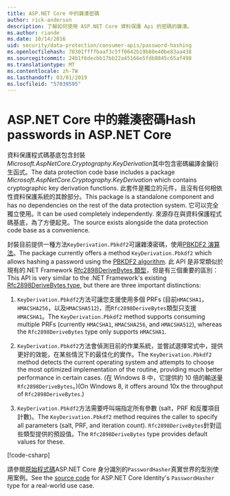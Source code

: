 ```yaml
---
title: ASP.NET Core 中的雜湊密碼
author: rick-anderson
description: 了解如何使用 ASP.NET Core 資料保護 Api 的密碼的雜湊。
ms.author: riande
ms.date: 10/14/2016
uid: security/data-protection/consumer-apis/password-hashing
ms.openlocfilehash: 70301ffffbaaf3c5ff0642b19b80e40be83aa438
ms.sourcegitcommit: 24b1f6decbb17bb22a45166e5fdb0845c65af498
ms.translationtype: MT
ms.contentlocale: zh-TW
ms.lasthandoff: 03/01/2019
ms.locfileid: "57039595"
---
```

# <a name="hash-passwords-in-aspnet-core"></a><span data-ttu-id="e7165-103">ASP.NET Core 中的雜湊密碼</span><span class="sxs-lookup"><span data-stu-id="e7165-103">Hash passwords in ASP.NET Core</span></span>

<span data-ttu-id="e7165-104">資料保護程式碼基底包含封裝*Microsoft.AspNetCore.Cryptography.KeyDerivation*其中包含密碼編譯金鑰衍生函式。</span><span class="sxs-lookup"><span data-stu-id="e7165-104">The data protection code base includes a package *Microsoft.AspNetCore.Cryptography.KeyDerivation* which contains cryptographic key derivation functions.</span></span> <span data-ttu-id="e7165-105">此套件是獨立的元件，且沒有任何相依性資料保護系統的其餘部分。</span><span class="sxs-lookup"><span data-stu-id="e7165-105">This package is a standalone component and has no dependencies on the rest of the data protection system.</span></span> <span data-ttu-id="e7165-106">它可以完全獨立使用。</span><span class="sxs-lookup"><span data-stu-id="e7165-106">It can be used completely independently.</span></span> <span data-ttu-id="e7165-107">來源存在與資料保護程式碼基底，為了方便起見。</span><span class="sxs-lookup"><span data-stu-id="e7165-107">The source exists alongside the data protection code base as a convenience.</span></span>

<span data-ttu-id="e7165-108">封裝目前提供一種方法`KeyDerivation.Pbkdf2`可讓雜湊密碼，使用[PBKDF2 演算法](https://tools.ietf.org/html/rfc2898#section-5.2)。</span><span class="sxs-lookup"><span data-stu-id="e7165-108">The package currently offers a method `KeyDerivation.Pbkdf2` which allows hashing a password using the [PBKDF2 algorithm](https://tools.ietf.org/html/rfc2898#section-5.2).</span></span> <span data-ttu-id="e7165-109">此 API 是非常類似於現有的.NET Framework [Rfc2898DeriveBytes 類型](/dotnet/api/system.security.cryptography.rfc2898derivebytes)，但是有三個重要的區別：</span><span class="sxs-lookup"><span data-stu-id="e7165-109">This API is very similar to the .NET Framework's existing [Rfc2898DeriveBytes type](/dotnet/api/system.security.cryptography.rfc2898derivebytes), but there are three important distinctions:</span></span>

1. <span data-ttu-id="e7165-110">`KeyDerivation.Pbkdf2`方法可讓您支援使用多個 PRFs (目前`HMACSHA1`， `HMACSHA256`，以及`HMACSHA512`)，而`Rfc2898DeriveBytes`類型只支援`HMACSHA1`。</span><span class="sxs-lookup"><span data-stu-id="e7165-110">The `KeyDerivation.Pbkdf2` method supports consuming multiple PRFs (currently `HMACSHA1`, `HMACSHA256`, and `HMACSHA512`), whereas the `Rfc2898DeriveBytes` type only supports `HMACSHA1`.</span></span>

2. <span data-ttu-id="e7165-111">`KeyDerivation.Pbkdf2`方法會偵測目前的作業系統，並嘗試選擇常式中，提供更好的效能，在某些情況下的最佳化的實作。</span><span class="sxs-lookup"><span data-stu-id="e7165-111">The `KeyDerivation.Pbkdf2` method detects the current operating system and attempts to choose the most optimized implementation of the routine, providing much better performance in certain cases.</span></span> <span data-ttu-id="e7165-112">(在 Windows 8 中，它提供約 10 倍的輸送量`Rfc2898DeriveBytes`。)</span><span class="sxs-lookup"><span data-stu-id="e7165-112">(On Windows 8, it offers around 10x the throughput of `Rfc2898DeriveBytes`.)</span></span>

3. <span data-ttu-id="e7165-113">`KeyDerivation.Pbkdf2`方法需要呼叫端指定所有參數 (salt，PRF 和反覆項目計數)。</span><span class="sxs-lookup"><span data-stu-id="e7165-113">The `KeyDerivation.Pbkdf2` method requires the caller to specify all parameters (salt, PRF, and iteration count).</span></span> <span data-ttu-id="e7165-114">`Rfc2898DeriveBytes`針對這些類型提供的預設值。</span><span class="sxs-lookup"><span data-stu-id="e7165-114">The `Rfc2898DeriveBytes` type provides default values for these.</span></span>

[!code-csharp[](password-hashing/samples/passwordhasher.cs)]

<span data-ttu-id="e7165-115">請參閱[原始程式碼](https://github.com/aspnet/Identity/blob/master/src/Core/PasswordHasher.cs)ASP.NET Core 身分識別的`PasswordHasher`真實世界的型別使用案例。</span><span class="sxs-lookup"><span data-stu-id="e7165-115">See the [source code](https://github.com/aspnet/Identity/blob/master/src/Core/PasswordHasher.cs) for ASP.NET Core Identity's `PasswordHasher` type for a real-world use case.</span></span>
